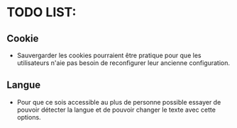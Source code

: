 # TODO LIST:

## Cookie
- Sauvergarder les cookies pourraient être pratique pour que les utilisateurs n'aie pas besoin de reconfigurer leur ancienne configuration.

## Langue
- Pour que ce sois accessible au plus de personne possible essayer de pouvoir détecter la langue et de pouvoir changer le texte avec cette options.
